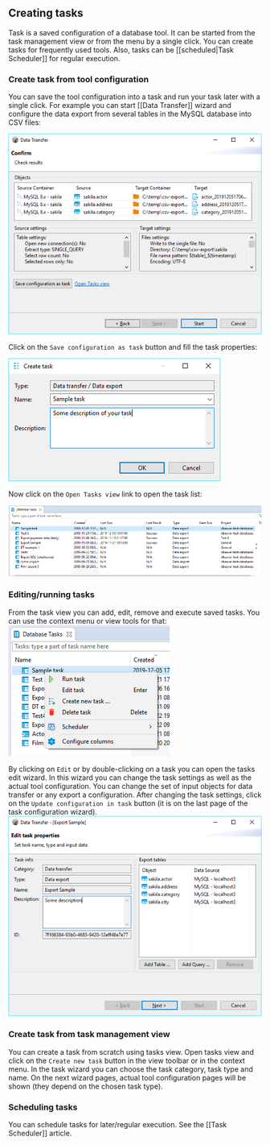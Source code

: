 ## Creating tasks
Task is a saved configuration of a database tool. It can be started from the task management view or from the menu by a single click.
You can create tasks for frequently used tools.
Also, tasks can be [[scheduled|Task Scheduler]] for regular execution.

### Create task from tool configuration
You can save the tool configuration into a task and run your task later with a single click.
For example you can start [[Data Transfer]] wizard and configure the data export from several tables in the MySQL database into CSV files:

![](images/ug/tools/task-save-from-tool.png)

Click on the `Save configuration as task` button and fill the task properties:

![](images/ug/tools/task-create-dialog.png)

Now click on the `Open Tasks view` link to open the task list:

![](images/ug/tools/task-view.png)

### Editing/running tasks

From the task view you can add, edit, remove and execute saved tasks.
You can use the context menu or view tools for that:
![](images/ug/tools/task-view-menu.png)

By clicking on `Edit` or by double-clicking on a task you can open the tasks edit wizard. In this wizard you can change the task settings as well as the actual tool configuration. You can change the set of input objects for data transfer or any export a configuration. After changing the task settings, click on the `Update configuration in task` button (it is on the last page of the task configuration wizard).
![](images/ug/tools/task-edit-wizard-objects.png)

### Create task from task management view
You can create a task from scratch using tasks view. Open tasks view and click on the  `Create new task` button in the view toolbar or in the context menu.
In the task wizard you can choose the task category, task type and name. On the next wizard pages, actual tool configuration pages will be shown (they depend on the chosen task type).

### Scheduling tasks

You can schedule tasks for later/regular execution. See the [[Task Scheduler]] article.
